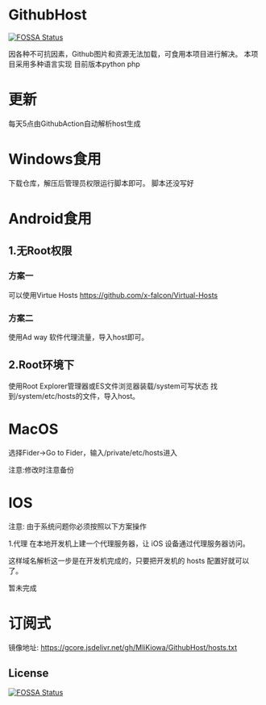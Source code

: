 # GithubHost
[![FOSSA Status](https://app.fossa.com/api/projects/git%2Bgithub.com%2FMliKiowa%2FGithubHost.svg?type=shield)](https://app.fossa.com/projects/git%2Bgithub.com%2FMliKiowa%2FGithubHost?ref=badge_shield)

因各种不可抗因素，Github图片和资源无法加载，可食用本项目进行解决。
本项目采用多种语言实现 目前版本python php
# 更新
每天5点由GithubAction自动解析host生成
# Windows食用
下载仓库，解压后管理员权限运行脚本即可。
脚本还没写好
# Android食用
## 1.无Root权限
### 方案一
可以使用Virtue Hosts
https://github.com/x-falcon/Virtual-Hosts
### 方案二
使用Ad way 软件代理流量，导入host即可。
## 2.Root环境下
使用Root Explorer管理器或ES文件浏览器装载/system可写状态
找到/system/etc/hosts的文件，导入host。
# MacOS
选择Fider->Go to Fider，输入/private/etc/hosts进入

注意:修改时注意备份
# IOS
注意: 由于系统问题你必须按照以下方案操作

1.代理
在本地开发机上建一个代理服务器，让 iOS 设备通过代理服务器访问。

这样域名解析这一步是在开发机完成的，只要把开发机的 hosts 配置好就可以了。


暂未完成
# 订阅式
镜像地址: https://gcore.jsdelivr.net/gh/MliKiowa/GithubHost/hosts.txt


## License
[![FOSSA Status](https://app.fossa.com/api/projects/git%2Bgithub.com%2FMliKiowa%2FGithubHost.svg?type=large)](https://app.fossa.com/projects/git%2Bgithub.com%2FMliKiowa%2FGithubHost?ref=badge_large)
